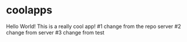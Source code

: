 # coolapps
Hello World! This is a really cool app!
#1 change from the repo server
#2 change from server
#3 change from test
